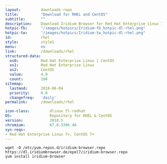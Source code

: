 ```yaml
---
layout:			downloads-repo
title:			"Download for RHEL and CentOS"
subtitle:		""
description:	Download Iridium Browser for Red Hat Enterprise Linux 7 and CentOS 7 or higher. Install package from repository using the command line.
hotpic-fb:		"/images/hotpics/Iridium-fb_hotpic-dl-rhel.png"
hotpic-tw:		"/images/hotpics/Iridium-tw_hotpic-dl-rhel.png"
id:				rhel
style:			style1
menu:			no
link:			/downloads/rhel
structured-data:
  os0:			Red Hat Enterprise Linux | CentOS
  os1:			Red Hat Enterprise Linux
  os2:			CentOS
  value:		4.9
  count:		104
sitemap:
  lastmod:		2018-06-04
  priority:		0.8
  changefreq:	'daily'
permalink:		/downloads/rhel

icon-class:			dlinux fl-redhat
OS: 				Repository for RHEL & CentOS
version:			2018.5
chromium:			67.0.3396.40
sys-reqs:
- Red Hat Enterprise Linux 7+, CentOS 7+
---
```


	wget -O /etc/yum.repos.d/iridium-browser.repo https://dl.iridiumbrowser.de/epel7/iridium-browser.repo
	yum install iridium-browser

